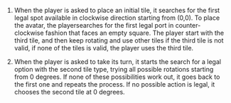1. When the player is asked to place an initial tile, it searches for the first legal spot available
in clockwise direction starting from (0,0). To place the avatar, the playersearches for the first 
legal port in counter-clockwise fashion that faces an empty square. The player start with the third tile,
and then keep rotating and use other tiles if the third tile is not valid, if none of the tiles is valid,
the player uses the third tile.

2. When the player is asked to take its turn, it starts the search for a legal option with the second
tile type, trying all possible rotations starting from 0 degrees. If none of these possibilities
work out, it goes back to the first one and repeats the process. If no possible action is legal, it
chooses the second tile at 0 degrees.